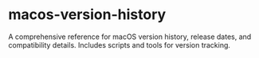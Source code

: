 # macos-version-history
A comprehensive reference for macOS version history, release dates, and compatibility details. Includes scripts and tools for version tracking.
